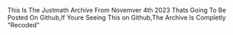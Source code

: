 This Is The Justmath Archive From Novemver 4th 2023 Thats Going To Be Posted On Github,If Youre Seeing This on Github,The Archive Is Completly "Recoded"
